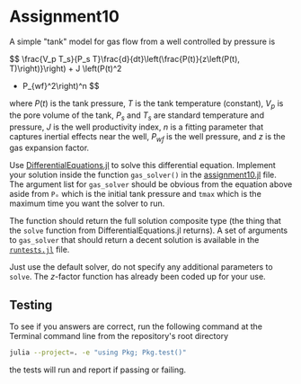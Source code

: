 # Assignment10

A simple "tank" model for gas flow from a well controlled by pressure is

$$
\frac{V_p T_s}{P_s T}\frac{d}{dt}\left(\frac{P(t)}{z\left(P(t), T)\right)}\right) + J \left(P(t)^2
- P_{wf}^2\right)^n
$$

where $P(t)$ is the tank pressure, $T$ is the tank temperature (constant),
$V_p$ is the pore volume of the tank, $P_s$ and $T_s$ are standard temperature
and pressure, $J$ is the well productivity index, $n$ is a fitting parameter
that captures inertial effects near the well, $P_{wf}$ is the well
pressure, and $z$ is the gas expansion factor.

Use [DifferentialEquations.jl](https://diffeq.sciml.ai/stable/) to solve this
differential equation.  Implement your solution inside the function
`gas_solver()` in the [assignment10.jl](src/assignment10.jl) file.  The
argument list for `gas_solver` should be obvious from the equation above aside
from `Pₒ` which is the initial tank pressure and `tmax` which is the maximum time
you want the solver to run.

The function should return the full solution composite type (the thing that the
`solve` function from DifferentialEquations.jl returns).  A set of arguments to
`gas_solver` that should return a decent solution is available in the
[`runtests.jl`](test/runtests.jl) file.

Just use the default solver, do not specify any additional parameters to
`solve`.  The $z$-factor function has already been coded up for your use.

## Testing

To see if you answers are correct, run the following command at the Terminal
command line from the repository's root directory

```bash
julia --project=. -e "using Pkg; Pkg.test()"
```

the tests will run and report if passing or failing.
